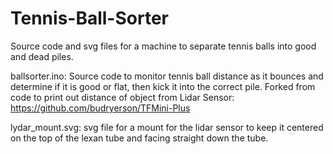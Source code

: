 # Tennis-Ball-Sorter
Source code and svg files for a machine to separate tennis balls into good and dead piles. 

ballsorter.ino: Source code to monitor tennis ball distance as it bounces and determine if it is good or flat, then kick it into the correct pile. Forked from code to print out distance of object from Lidar Sensor: https://github.com/budryerson/TFMini-Plus

lydar_mount.svg: svg file for a mount for the lidar sensor to keep it centered on the top of the lexan tube and facing straight down the tube. 
